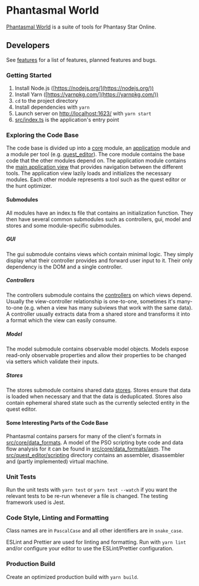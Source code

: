 # Phantasmal World

[Phantasmal World](https://www.phantasmal.world/) is a suite of tools for Phantasy Star Online.

## Developers

See [features](./FEATURES.md) for a list of features, planned features and bugs.

### Getting Started

1. Install Node.js ([https://nodejs.org/](https://nodejs.org/))
2. Install Yarn ([https://yarnpkg.com/](https://yarnpkg.com/))
3. `cd` to the project directory
4. Install dependencies with `yarn`
5. Launch server on [http://localhost:1623/](http://localhost:1623/) with `yarn start`
6. [src/index.ts](src/index.ts) is the application's entry point

### Exploring the Code Base

The code base is divided up into a [core](src/core) module, an [application](src/application) module
and a module per tool (e.g. [quest_editor](src/quest_editor)). The core module contains the base
code that the other modules depend on. The application module contains the [main application view](
src/application/gui/ApplicationView.ts) that provides navigation between the different tools. The
application view lazily loads and initializes the necessary modules. Each other module represents
a tool such as the quest editor or the hunt optimizer.

#### Submodules

All modules have an index.ts file that contains an initialization function. They then have several
common submodules such as controllers, gui, model and stores and some module-specific submodules.

##### GUI

The gui submodule contains views which contain minimal logic. They simply display what their
controller provides and forward user input to it. Their only dependency is the DOM and a single
controller.

##### Controllers

The controllers submodule contains the [controllers](src/core/controllers/Controller.ts) on which
views depend. Usually the view-controller relationship is one-to-one, sometimes it's many-to-one
(e.g. when a view has many subviews that work with the same data). A controller usually extracts
data from a shared store and transforms it into a format which the view can easily consume.

##### Model

The model submodule contains observable model objects. Models expose read-only observable properties
and allow their properties to be changed via setters which validate their inputs.

##### Stores

The stores submodule contains shared data [stores](src/core/stores/Store.ts). Stores ensure that
data is loaded when necessary and that the data is deduplicated. Stores also contain ephemeral
shared state such as the currently selected entity in the quest editor.

#### Some Interesting Parts of the Code Base

Phantasmal contains parsers for many of the client's formats in [src/core/data_formats](
src/core/data_formats). A model of the PSO scripting byte code and data flow analysis for it can be
found in [src/core/data_formats/asm](src/core/data_formats/asm). The [src/quest_editor/scripting](
src/quest_editor/scripting) directory contains an assembler, disassembler and (partly implemented)
virtual machine.

### Unit Tests

Run the unit tests with `yarn test` or `yarn test --watch` if you want the relevant tests to be
re-run whenever a file is changed. The testing framework used is Jest.

### Code Style, Linting and Formatting

Class names are in `PascalCase` and all other identifiers are in `snake_case`.

ESLint and Prettier are used for linting and formatting. Run with `yarn lint` and/or configure your
editor to use the ESLint/Prettier configuration.

### Production Build

Create an optimized production build with `yarn build`.
